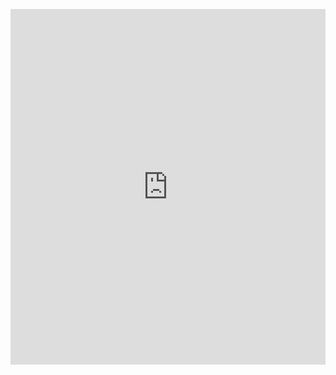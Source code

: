 <p><iframe allowfullscreen width="100%" height="569" class="google-slides-iframe" frameborder="0" scrolling="no" src="https://docs.google.com/presentation/d/e/2PACX-1vRs-6P539_bBYo6_WMTVj4HrnGZwb_VW8dbciVykXp6ppiuNkZD24Y7zj8KbXggdYPFXbz_p3IHhOcM/embed?start=false&amp;loop=false&amp;delayms=3000"></iframe></p>